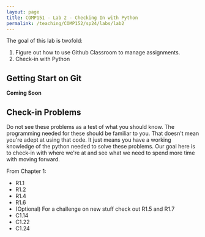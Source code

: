 ```yaml
---
layout: page
title: COMP151 - Lab 2 - Checking In with Python
permalink: /teaching/COMP152/sp24/labs/lab2
---
```


The goal of this lab is twofold:
1.  Figure out how to use Github Classroom to manage assignments.
2.  Check-in with Python

## Getting Start on Git

**Coming Soon**

## Check-in Problems

Do not see these problems as a test of what you should know. The programming needed for these  should be familiar to you. That doesn't mean you're adept at using that code. It just means you have a working knowledge of the python needed to solve these problems. Our goal here is to check-in with where we're at and see what we need to spend more time with moving forward. 

From Chapter 1:
*   R1.1
*   R1.2
*   R1.4
*   R1.6
*   (Optional) For a challenge on new stuff check out R1.5 and R1.7
*   C1.14
*   C1.22
*   C1.24
